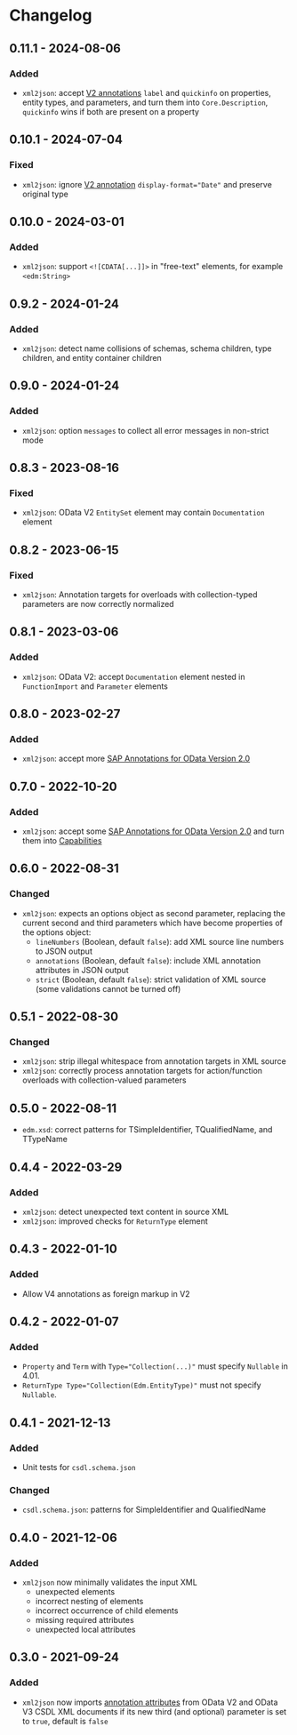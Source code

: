# Changelog

## 0.11.1 - 2024-08-06

### Added

- `xml2json`: accept [V2 annotations](https://github.com/SAP/odata-vocabularies/blob/main/docs/v2-annotations.md) `label` and `quickinfo` on properties, entity types, and parameters, and turn them into `Core.Description`, `quickinfo` wins if both are present on a property

## 0.10.1 - 2024-07-04

### Fixed

- `xml2json`: ignore [V2 annotation](https://github.com/SAP/odata-vocabularies/blob/main/docs/v2-annotations.md) `display-format="Date"` and preserve original type

## 0.10.0 - 2024-03-01

### Added

- `xml2json`: support `<![CDATA[...]]>` in "free-text" elements, for example `<edm:String>`

## 0.9.2 - 2024-01-24

### Added

- `xml2json`: detect name collisions of schemas, schema children, type children, and entity container children

## 0.9.0 - 2024-01-24

### Added

- `xml2json`: option `messages` to collect all error messages in non-strict mode

## 0.8.3 - 2023-08-16

### Fixed

- `xml2json`: OData V2 `EntitySet` element may contain `Documentation` element

## 0.8.2 - 2023-06-15

### Fixed

- `xml2json`: Annotation targets for overloads with collection-typed parameters are now correctly normalized

## 0.8.1 - 2023-03-06

### Added

- `xml2json`: OData V2: accept `Documentation` element nested in `FunctionImport` and `Parameter` elements

## 0.8.0 - 2023-02-27

### Added

- `xml2json`: accept more [SAP Annotations for OData Version 2.0](https://github.com/SAP/odata-vocabularies/blob/main/docs/v2-annotations.md)

## 0.7.0 - 2022-10-20

### Added

- `xml2json`: accept some [SAP Annotations for OData Version 2.0](https://github.com/SAP/odata-vocabularies/blob/main/docs/v2-annotations.md) and turn them into [Capabilities](https://github.com/oasis-tcs/odata-vocabularies/blob/main/vocabularies/Org.OData.Capabilities.V1.md)

## 0.6.0 - 2022-08-31

### Changed

- `xml2json`: expects an options object as second parameter, replacing the current second and third parameters which have become properties of the options object:
  - `lineNumbers` (Boolean, default `false`): add XML source line numbers to JSON output
  - `annotations` (Boolean, default `false`): include XML annotation attributes in JSON output
  - `strict` (Boolean, default `false`): strict validation of XML source (some validations cannot be turned off)

## 0.5.1 - 2022-08-30

### Changed

- `xml2json`: strip illegal whitespace from annotation targets in XML source
- `xml2json`: correctly process annotation targets for action/function overloads with collection-valued parameters

## 0.5.0 - 2022-08-11

- `edm.xsd`: correct patterns for TSimpleIdentifier, TQualifiedName, and TTypeName

## 0.4.4 - 2022-03-29

### Added

- `xml2json`: detect unexpected text content in source XML
- `xml2json`: improved checks for `ReturnType` element

## 0.4.3 - 2022-01-10

### Added

- Allow V4 annotations as foreign markup in V2

## 0.4.2 - 2022-01-07

### Added

- `Property` and `Term` with `Type="Collection(...)"` must specify `Nullable` in 4.01.
- `ReturnType Type="Collection(Edm.EntityType)"` must not specify `Nullable`.

## 0.4.1 - 2021-12-13

### Added

- Unit tests for `csdl.schema.json`

### Changed

- `csdl.schema.json`: patterns for SimpleIdentifier and QualifiedName

## 0.4.0 - 2021-12-06

### Added

- `xml2json` now minimally validates the input XML
  - unexpected elements
  - incorrect nesting of elements
  - incorrect occurrence of child elements
  - missing required attributes
  - unexpected local attributes

## 0.3.0 - 2021-09-24

### Added

- `xml2json` now imports [annotation attributes](https://docs.microsoft.com/en-us/openspecs/windows_protocols/mc-csdl/2110a8d9-9849-48c3-92c3-e15dd2f5cd08) from OData V2 and OData V3 CSDL XML documents if its new third (and optional) parameter is set to `true`, default is `false`
